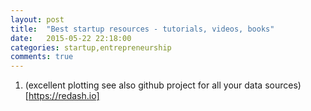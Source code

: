 ```yaml
---
layout: post
title:  "Best startup resources - tutorials, videos, books"
date:   2015-05-22 22:18:00
categories: startup,entrepreneurship
comments: true
---
```

1. (excellent plotting see also github project for all your data sources)[https://redash.io]
